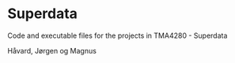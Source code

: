 # Superdata
Code and executable files for the projects in TMA4280 - Superdata


Håvard, Jørgen og Magnus
